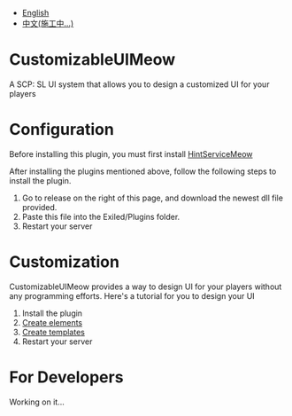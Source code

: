 - [English](README.md)
- [中文(施工中...)](README_Zh.md)
# CustomizableUIMeow
 A SCP: SL UI system that allows you to design a customized UI for your players
#  Configuration
Before installing this plugin, you must first install [HintServiceMeow](https://github.com/MeowServer/HintServiceMeow)
    
After installing the plugins mentioned above, follow the following steps to install the plugin.
1.	Go to release on the right of this page, and download the newest dll file provided.
2.	Paste this file into the Exiled/Plugins folder.
3.	Restart your server

# Customization
CustomizableUIMeow provides a way to design UI for your players without any programming efforts.
Here's a tutorial for you to design your UI
1. Install the plugin
2. [Create elements](./Tutorial/CreateElements.md)
3. [Create templates](./Tutorial/CreateTemplates.md)
4. Restart your server

# For Developers
Working on it...
